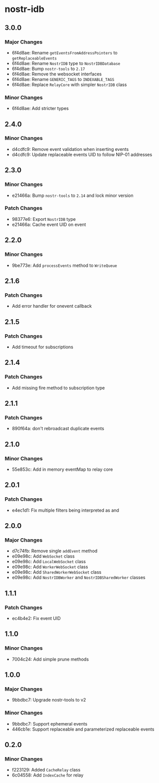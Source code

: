 # nostr-idb

## 3.0.0

### Major Changes

- 6f4d8ae: Rename `getEventsFromAddressPointers` to `getReplaceableEvents`
- 6f4d8ae: Rename `NostrIDB` type to `NostrIDBDatabase`
- 6f4d8ae: Bump `nostr-tools` to `2.17`
- 6f4d8ae: Remove the websocket interfaces
- 6f4d8ae: Rename `GENERIC_TAGS` to `INDEXABLE_TAGS`
- 6f4d8ae: Replace `RelayCore` with simpler `NostrIDB` class

### Minor Changes

- 6f4d8ae: Add stricter types

## 2.4.0

### Minor Changes

- d4cdfc9: Remove event validation when inserting events
- d4cdfc9: Update replaceable events UID to follow NIP-01 addresses

## 2.3.0

### Minor Changes

- e21466a: Bump `nostr-tools` to `2.14` and lock minor version

### Patch Changes

- 98377e6: Export `NostrIDB` type
- e21466a: Cache event UID on event

## 2.2.0

### Minor Changes

- 9be773e: Add `processEvents` method to `WriteQueue`

## 2.1.6

### Patch Changes

- Add error handler for onevent callback

## 2.1.5

### Patch Changes

- Add timeout for subscriptions

## 2.1.4

### Patch Changes

- Add missing fire method to subscription type

## 2.1.1

### Patch Changes

- 890f64a: don't rebroadcast duplicate events

## 2.1.0

### Minor Changes

- 55e853c: Add in memory eventMap to relay core

## 2.0.1

### Patch Changes

- e4ec1d1: Fix multiple filters being interpreted as and

## 2.0.0

### Major Changes

- d7c74fb: Remove single `addEvent` method
- e09e98c: Add `WebSocket` class
- e09e98c: Add `LocalWebSocket` class
- e09e98c: Add `WorkerWebSocket` class
- e09e98c: Add `SharedWorkerWebSocket` class
- e09e98c: Add `NostrIDBWorker` and `NostrIDBSharedWorker` classes

## 1.1.1

### Patch Changes

- ec4b4e2: Fix event UID

## 1.1.0

### Minor Changes

- 7004c24: Add simple prune methods

## 1.0.0

### Major Changes

- 9bbdbc7: Upgrade nostr-tools to v2

### Minor Changes

- 9bbdbc7: Support ephemeral events
- 446cb1e: Support replaceable and parameterized replaceable events

## 0.2.0

### Minor Changes

- f223129: Added `CacheRelay` class
- 6c04558: Add `IndexCache` for relay

